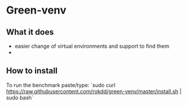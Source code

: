 # Green-venv

## What it does

- easier change of virtual environments and support to find them
- 
 
## How to install

To run the benchmark paste/type: ´sudo curl https://raw.githubusercontent.com/rokdd/green-venv/master/install.sh | sudo bash´
